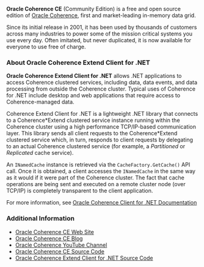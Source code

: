 **Oracle Coherence CE** (Community Edition) is a free and open source edition of [Oracle Coherence](https://www.oracle.com/middleware/technologies/coherence.html), first and market-leading in-memory data grid. 

Since its initial release in 2001, it has been used by thousands of customers across many industries to power some of the mission critical systems you use every day. Often imitated, but never duplicated, it is now available for everyone to use free of charge.

### About Oracle Coherence Extend Client for .NET

**Oracle Coherence Extend Client for .NET** allows .NET applications to access Coherence clustered services, including data, data events, and data processing from outside the Coherence cluster. Typical uses of Coherence for .NET include desktop and web applications that require access to Coherence-managed data.

Coherence Extend Client for .NET is a lightweight .NET library that connects to a Coherence\*Extend clustered service instance running within the Coherence cluster using a high performance TCP/IP-based communication layer. This library sends all client requests to the Coherence\*Extend clustered service which, in turn, responds to client requests by delegating to an actual Coherence clustered service (for example, a *Partitioned* or *Replicated* cache service).

An `INamedCache` instance is retrieved via the `CacheFactory.GetCache()` API call. Once it is obtained, a client accesses the `INamedCache` in the same way as it would if it were part of the Coherence cluster. The fact that cache operations are being sent and executed on a remote cluster node (over TCP/IP) is completely transparent to the client application.

For more information, see [Oracle Coherence Client for .NET Documentation](https://docs.oracle.com/en/middleware/fusion-middleware/coherence/14.1.2/net-reference)

### Additional Information

* [Oracle Coherence CE Web Site](https://coherence.community/)
* [Oracle Coherence CE Blog](https://medium.com/oracle-coherence)
* [Oracle Coherence YouTube Channel](https://www.youtube.com/user/OracleCoherence)
* [Oracle Coherence CE Source Code](https://github.com/oracle/coherence)
* [Oracle Coherence Extend Client for .NET Source Code](https://github.com/oracle/coherence-dotnet-extend-client/tree/main)
